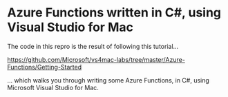 # Azure Functions written in C#, using Visual Studio for Mac

The code in this repro is the result of following this tutorial...

https://github.com/Microsoft/vs4mac-labs/tree/master/Azure-Functions/Getting-Started

... which walks you through writing some Azure Functions, in C#, using Microsoft Visual Studio for Mac.
